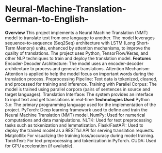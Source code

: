 # Neural-Machine-Translation-German-to-English-
**Overview**
This project implements a Neural Machine Translation (NMT) model to translate text from one language to another. The model leverages sequence-to-sequence (Seq2Seq) architecture with LSTM (Long Short-Term Memory) units, enhanced by attention mechanisms, to improve the quality of translations. The project uses Python, TensorFlow/Keras, and other NLP techniques to train and deploy the translation model.
**Features**
Encoder-Decoder Architecture: The model uses an encoder-decoder architecture to process and generate translations.
Attention Mechanism: Attention is applied to help the model focus on important words during the translation process.
Preprocessing Pipeline: Text data is tokenized, cleaned, and processed for training and inference.
Training with Parallel Corpus: The model is trained using parallel corpora (pairs of sentences in source and target languages).
Translation Interface: The system provides an interface to input text and get translations in real-time
**Technologies Used**
Python 3.x: The primary programming language used for the implementation of the project.
PyTorch: Deep learning framework used to define and train the Neural Machine Translation (NMT) model.
NumPy: Used for numerical computations and data manipulations.
NLTK: Used for text preprocessing tasks such as tokenization and lemmatization.
Flask/FastAPI: Used to deploy the trained model as a RESTful API for serving translation requests.
Matplotlib: For visualizing the training loss/accuracy during model training.
TorchText: For text preprocessing and tokenization in PyTorch.
CUDA: Used for GPU acceleration (if available).

